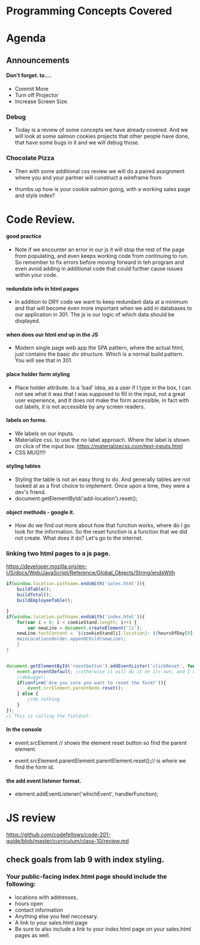 # Programming Concepts Covered

# Agenda

## Announcements
#### Don't forget. to....
- Commit More
- Turn off Projector
- Increase Screen Size.

### Debug
- Today is a review of some concepts we have already covered. And we will look at some salmon cookies projects that other people have done, that have some bugs in it and we will debug those. 
### Chocolate Pizza
- Then with some additional css review we will  do a paired assignment where you and your partner will construct a wireframe from 

- thumbs up how is your cookie salmon going, with a working sales page and style index? 

# Code Review. 
#### good practice
- Note if we encounter an error in our js it will stop the rest of the page from populating, and even keeps working code from continuing to run. So remember to fix errors before moving forward in teh program and even avoid adding in additional code that could further cause issues within your code. 
#### redundate info in html pages
- In addition to DRY code we want to keep redundant data at a minimum and that will become even more important when we add in databases to our application in 301. The js is our logic of which data should be displayed. 
#### when does our html end up in the JS
- Modern single page web app the SPA pattern, where the actual html, just contains the basic div structure. Which is a normal build pattern. You will see that in 301. 
#### place holder form styling
- Place holder attribute. Is a 'bad' idea, as a user if I type in the box, I can not see what it was that I was supposed to fill in the input, not a great user experience, and it does not make the form accessible, in fact with out labels, it is not accessible by any screen readers. 
#### labels on forms. 
- We labels on our inputs. 
- Materialize css.  to use the no label approach. Where the label is shown on click of the input box. https://materializecss.com/text-inputs.html
- CSS MUG!!!!
#### styling tables
- Styling the table is not an easy thing to do. And generally tables are not looked at as a first choice to implement. Once upon a time, they were a dev's friend. 
- document.getElementById('add-location').reset();
#### object methods - google it. 
- How do we find out more about how that function works, where do I go look for the information. So the reset function is a function that we did not create. What does it do? Let's go to the internet. 

### linking two html pages to a js page.
https://developer.mozilla.org/en-US/docs/Web/JavaScript/Reference/Global_Objects/String/endsWith

```js
if(window.location.pathname.endsWith('sales.html')){
    buildTable();
    buildTotal();
    buildEmployeeTable();

} 
if(window.location.pathname.endsWith('index.html')){
    for(var i = 0; i < cookieStand.length; i++) {
        var newLine = document.createElement('li');
    newLine.textContent = `${cookieStand[i].location}: ${hoursOfDay[0]- ${hoursOfDay[12]}`;
    mainLocationsHolder.appendChild(newLine);
    }
}

```

```js

document.getElementById('resetbutton').addEventLister('clickReset', function() {
    event.preventDefault; //otherwise it will do it on its own, and I want to prompt the user.
    //debugger;
    if(confirm('Are you sure you want to reset the form?')){
        event.srcElement.parentNode.reset();
    } else {
        //do nothing
    }
});
// This is calling the fieldset. 
```

#### In the console
- event.srcElement // shows the element reset button so find the parent element.

- event.srcElement.parentElement.parentElement.reset();// is where we find the form id. 

#### the add event listener format. 
- element.addEventListener('whichEvent', handlerFunction);



# JS review

https://github.com/codefellows/code-201-guide/blob/master/curriculum/class-10/review.md



## check goals from lab 9 with index styling. 
### Your public-facing index.html page should include the following:

- locations with addresses,
- hours open
- contact information
- Anything else you feel neccesary.
- A link to your sales.html page
- Be sure to also include a link to your index.html page on your           sales.html pages as well.
